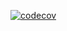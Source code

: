 [![codecov](https://img.shields.io/codecov/c/github/your-org/elpis_v2/main.svg)](https://codecov.io/gh/your-org/elpis_v2)
